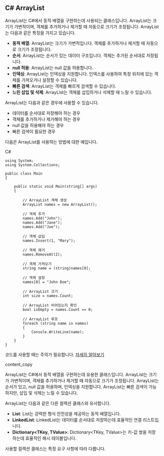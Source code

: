 ## C# ArrayList

ArrayList는 C#에서 동적 배열을 구현하는데 사용되는 클래스입니다. ArrayList는 크기가 가변적이며, 객체를 추가하거나 제거할 때 자동으로 크기가 조정됩니다. ArrayList는 다음과 같은 특징을 가지고 있습니다.

- **동적 배열**: ArrayList는 크기가 가변적입니다. 객체를 추가하거나 제거할 때 자동으로 크기가 조정됩니다.
- **순서**: ArrayList는 순서가 있는 데이터 구조입니다. 객체는 추가된 순서대로 저장됩니다.
- **null 허용**: ArrayList는 null 값을 허용합니다.
- **인덱싱**: ArrayList는 인덱싱을 지원합니다. 인덱스를 사용하여 특정 위치에 있는 객체를 가져오거나 설정할 수 있습니다.
- **빠른 검색**: ArrayList는 객체를 빠르게 검색할 수 있습니다.
- **느린 삽입 및 삭제**: ArrayList는 객체를 삽입하거나 삭제할 때 느릴 수 있습니다.

ArrayList는 다음과 같은 경우에 사용할 수 있습니다.

- 데이터를 순서대로 저장해야 하는 경우
- 객체를 추가하거나 제거해야 하는 경우
- null 값을 허용해야 하는 경우
- 빠른 검색이 필요한 경우

다음은 ArrayList를 사용하는 방법에 대한 예입니다.

C#

```
using System;
using System.Collections;

public class Main
{

    public static void Main(string[] args)
    {

        // ArrayList 객체 생성
        ArrayList names = new ArrayList();

        // 객체 추가
        names.Add("John");
        names.Add("Jane");
        names.Add("Joe");

        // 객체 삽입
        names.Insert(1, "Mary");

        // 객체 제거
        names.RemoveAt(2);

        // 객체 가져오기
        string name = (string)names[0];

        // 객체 설정
        names[0] = "John Doe";

        // ArrayList 크기
        int size = names.Count;

        // ArrayList 비어있는지 확인
        bool isEmpty = names.Count == 0;

        // ArrayList 루프
        foreach (string name in names)
        {
            Console.WriteLine(name);
        }
    }
}
```

코드를 사용할 때는 주의가 필요합니다. [자세히 알아보기](https://bard.google.com/faq#coding)

content_copy

ArrayList는 C#에서 동적 배열을 구현하는데 유용한 클래스입니다. ArrayList는 크기가 가변적이며, 객체를 추가하거나 제거할 때 자동으로 크기가 조정됩니다. ArrayList는 순서가 있고, null 값을 허용하며, 인덱싱을 지원합니다. ArrayList는 빠른 검색이 가능하지만, 삽입 및 삭제는 느릴 수 있습니다.

ArrayList는 다음과 같은 다른 컬렉션 클래스와 유사합니다.

- **List<T>**: List<T>는 강력한 형식 안전성을 제공하는 동적 배열입니다.
- **LinkedList<T>**: LinkedList<T>는 데이터를 순서대로 저장하는데 효율적인 연결 리스트입니다.
- **Dictionary<TKey, TValue>**: Dictionary<TKey, TValue>는 키-값 쌍을 저장하는데 효율적인 해시 테이블입니다.

사용할 컬렉션 클래스는 특정 요구 사항에 따라 다릅니다.